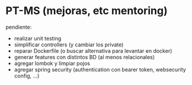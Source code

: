 # PT-MS (mejoras, etc mentoring)
pendiente:
* realizar unit testing
* simplificar controllers (y cambiar los private)
* reparar Dockerfile (o buscar alternativa para levantar en docker)
* generar features con distintos BD (al menos relacionales)
* agregar lombok y limpiar pojos
* agregar spring security (authentication con bearer token, websecurity config, ...)
